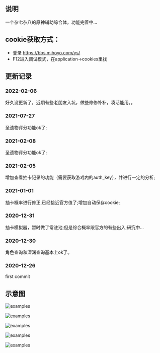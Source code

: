 ## 说明
一个杂七杂八的原神辅助综合体，功能完善中...

## cookie获取方式：

- 登录 https://bbs.mihoyo.com/ys/
- F12进入调试模式，在application->cookies里找

## 更新记录
### 2022-02-06
好久没更新了，近期有些老朋友入坑，做些修修补补，凑活能用。。

### 2021-07-27
圣遗物评分功能ok了;

### 2021-02-08
圣遗物评分功能ok了;

### 2021-02-05
增加查看抽卡记录的功能（需要获取游戏内的auth\_key），并进行一定的分析;

### 2021-01-01
抽卡概率进行修正,已经接近官方值了;增加自动保存cookie;

### 2020-12-31
抽卡模拟器，暂时做了常驻池;但是综合概率跟官方的有些出入;研究中...

### 2020-12-30 
角色查询和深渊查询基本上ok了。

### 2020-12-26
first commit

## 示意图

![examples](sample.png "examples")

![examples](sample2.png "examples")

![examples](sample3.png "examples")

![examples](sample4.png "examples")

![examples](sample5.png "examples")
